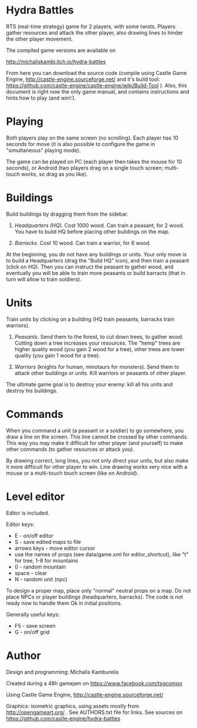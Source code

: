 Hydra Battles
=============

RTS (real-time strategy) game for 2 players, with some twists. Players gather resources and attack the other player, also drawing lines to hinder the other player movement.

The compiled game versions are available on

  http://michaliskambi.itch.io/hydra-battles

From here you can download the source code (compile using Castle Game Engine, http://castle-engine.sourceforge.net/ and it's build tool: https://github.com/castle-engine/castle-engine/wiki/Build-Tool ). Also, this document is right now the only game manual, and contains instructions and hints how to play (and win!:).

Playing
=======

Both players play on the same screen (no scrolling). Each player has 10 seconds for move (it is also possible to configure the game in "simultaneous" playing mode).

The game can be played on PC (each player then takes the mouse for 10 seconds), or Android (two players drag on a single touch screen; multi-touch works, so drag as you like).

Buildings
=========

Build buildings by dragging them from the sidebar.

1. *Headquarters (HQ)*. Cost 1000 wood. Can train a peasant, for 2 wood. You have to
build HQ before placing other buildings on the map.

2. *Barracks*. Cost 10 wood. Can train a warrior, for 6 wood.

At the beginning, you do not have any buildings or units. Your only move is to build a Headquarters (drag the "Build HQ" icon), and then train a peasant (click on HQ). Then you can instruct the peasant to gather wood, and eventually you will be able to train more peasants or build barracts (that in turn will allow to train soldiers).

Units
=====

Train units by clicking on a building (HQ train peasants, barracks train warriors).

1. *Peasants*. Send them to the forest, to cut down trees, to gather wood. Cutting down a tree increases your resources. The "hemp" trees are higher quality wood (you gain 2 wood for a tree), other trees are lower quality (you gain 1 wood for a tree).

2. *Warriors* (knights for human, minotaurs for monsters). Send them to attack other buildings or units. Kill warriors or peasants of other player.

The ultimate game goal is to destroy your enemy: kill all his units and destroy his buildings.

Commands
========

When you command a unit (a peasant or a soldier) to go somewhere, you draw a line on the screen. This line cannot be crossed by other commands. This way you may make it difficult for other player (and yourself) to make other commands (to gather resources or attack you).

By drawing correct, long lines, you not only direct your units, but also make it more difficult for other player to win. Line drawing works very nice with a mouse or a multi-touch touch screen (like on Android).

Level editor
============

Editor is included.

Editor keys:
* E - on/off editor
* S - save edited maps to file
* arrows keys - move editor cursor
* use the names of props (see data/game.xml for editor_shortcut), like "t" for tree, 1-8 for mountains
* 0 - random mountain
* space - clear
* N - random unit (npc)

To design a proper map, place only "normal" neutral props on a map. Do not place NPCs or player buildings (headquarters, barracks). The code is not ready now to handle them Ok in initial positions.

Generally useful keys:
* F5 - save screen
* G - on/off grid

Author
======

Design and programming: Michalis Kamburelis

Created during a 48h gamejam on https://www.facebook.com/tsgcompo

Using Castle Game Engine, http://castle-engine.sourceforge.net/

Graphics: isometric graphics, using assets mostly from http://opengameart.org/ . See AUTHORS.txt file for links. See sources on https://github.com/castle-engine/hydra-battles
